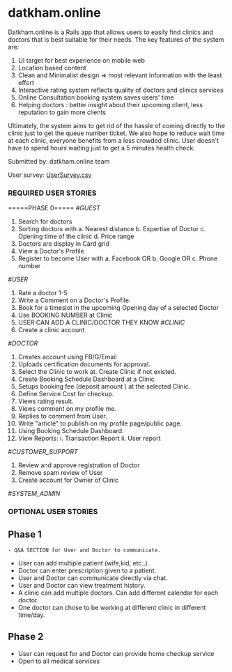 datkham.online
====================================================================================================
Datkham.online is a Rails app that allows users to easily find clinics and doctors that is best suitable for their needs.
The key features of the system are:

1. UI target for best experience on mobile web
2. Location based content
3. Clean and Minimalist design => most relevant information with the least effort
4. Interactive rating system reflects quality of doctors and clinics services
5. Online Consultation booking system saves users' time
6. Helping doctors : better insight about their upcoming client, less reputation to gain more clients

Ultimately, the system aims to get rid of the hassle of coming directly to the clinic just to get the queue number ticket.
We also hope to reduce wait time at each clinic, everyone benefits from a less crowded clinic.
User doesn't have to spend hours waiting just to get a 5 minutes health check.

Submitted by: datkham.online team

User survey: [UserSurvey.csv](/UserSurvey.csv)

### REQUIRED USER STORIES
=====PHASE 0=====
#*GUEST*
1. Search for doctors
2. Sorting doctors with
	a. Nearest distance
	b. Expertise of Doctor
	c. Opening time of the clinic
	d. Price range 
3. Doctors are display in Card grid 
4. View a Doctor's Profile 
5. Register to become User with 
	a. Facebook OR 
	b. Google OR
	c. Phone number

#*USER*
1. Rate a doctor 1-5
2. Write a Comment on a Doctor's Profile.
3. Book for a timeslot in the upcoming Opening day of a selected Doctor    
4. Use BOOKING NUMBER at Clinic
5. USER CAN ADD A CLINIC/DOCTOR THEY KNOW 
#*CLINIC*
1. Create a clinic account 

#*DOCTOR*
1. Creates account using FB/G/Email
2. Uploads certification documents for approval.
3. Select the Clinic to work at. Create Clinic if not existed.
4. Create Booking Schedule Dashboard at a Clinic
5. Setups booking fee (deposit amount ) at the selected Clinic. 
6. Define Service Cost for checkup.
7. Views rating result.
8. Views comment on my profile me.
9. Replies to comment from User.
10. Write "article" to publish on my profile page/public page.
11. Using Booking Schedule Dashboard:
12. View Reports:
	i. Transaction Report
	ii. User report

#*CUSTOMER_SUPPORT*
1. Review and approve registration of Doctor
2. Remove spam review of User
3. Create account for Owner of Clinic 

#*SYSTEM_ADMIN*


### OPTIONAL USER STORIES

## Phase 1
	- Q&A SECTION for User and Doctor to communicate.
  - User can add multiple patient (wife,kid, etc..).
  - Doctor can enter prescription given to a patient.
  - User and Doctor can communicate directly via chat.
  - User and Doctor can view treatment history.
  - A clinic can add multiple doctors. Can add different calendar for each doctor.
  - One doctor can chose to be working at different clinic in different time/day.

## Phase 2
  - User can request for and Doctor can provide home checkup service
  - Open to all medical services
